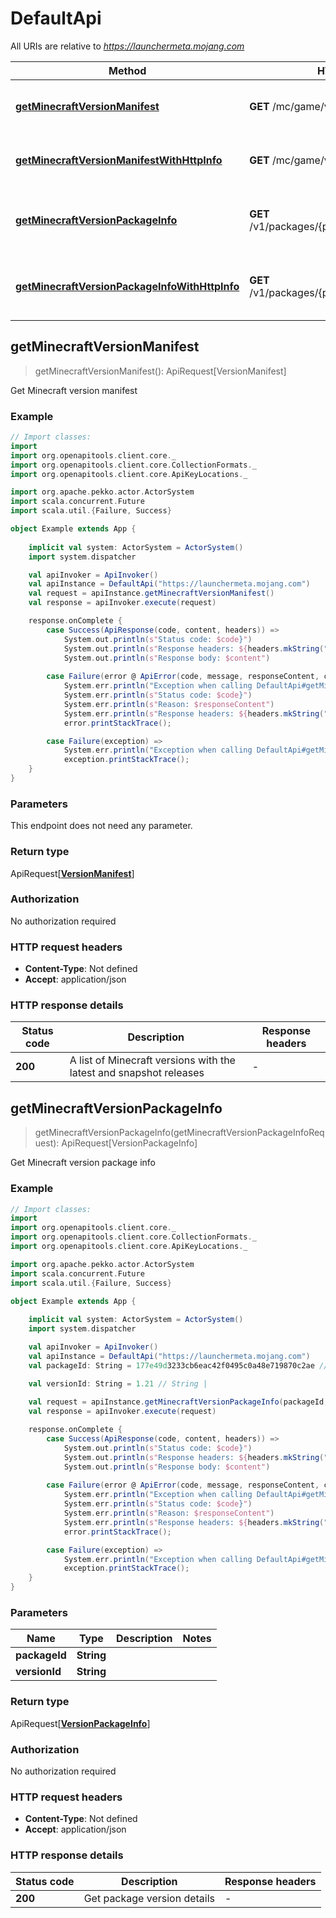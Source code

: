 # DefaultApi

All URIs are relative to *https://launchermeta.mojang.com*

Method | HTTP request | Description
------------- | ------------- | -------------
[**getMinecraftVersionManifest**](DefaultApi.md#getMinecraftVersionManifest) | **GET** /mc/game/version_manifest.json | Get Minecraft version manifest
[**getMinecraftVersionManifestWithHttpInfo**](DefaultApi.md#getMinecraftVersionManifestWithHttpInfo) | **GET** /mc/game/version_manifest.json | Get Minecraft version manifest
[**getMinecraftVersionPackageInfo**](DefaultApi.md#getMinecraftVersionPackageInfo) | **GET** /v1/packages/{packageId}/{versionId}.json | Get Minecraft version package info
[**getMinecraftVersionPackageInfoWithHttpInfo**](DefaultApi.md#getMinecraftVersionPackageInfoWithHttpInfo) | **GET** /v1/packages/{packageId}/{versionId}.json | Get Minecraft version package info



## getMinecraftVersionManifest

> getMinecraftVersionManifest(): ApiRequest[VersionManifest]

Get Minecraft version manifest

### Example

```scala
// Import classes:
import 
import org.openapitools.client.core._
import org.openapitools.client.core.CollectionFormats._
import org.openapitools.client.core.ApiKeyLocations._

import org.apache.pekko.actor.ActorSystem
import scala.concurrent.Future
import scala.util.{Failure, Success}

object Example extends App {
    
    implicit val system: ActorSystem = ActorSystem()
    import system.dispatcher

    val apiInvoker = ApiInvoker()
    val apiInstance = DefaultApi("https://launchermeta.mojang.com")    
    val request = apiInstance.getMinecraftVersionManifest()
    val response = apiInvoker.execute(request)

    response.onComplete {
        case Success(ApiResponse(code, content, headers)) =>
            System.out.println(s"Status code: $code}")
            System.out.println(s"Response headers: ${headers.mkString(", ")}")
            System.out.println(s"Response body: $content")
        
        case Failure(error @ ApiError(code, message, responseContent, cause, headers)) =>
            System.err.println("Exception when calling DefaultApi#getMinecraftVersionManifest")
            System.err.println(s"Status code: $code}")
            System.err.println(s"Reason: $responseContent")
            System.err.println(s"Response headers: ${headers.mkString(", ")}")
            error.printStackTrace();

        case Failure(exception) => 
            System.err.println("Exception when calling DefaultApi#getMinecraftVersionManifest")
            exception.printStackTrace();
    }
}
```

### Parameters

This endpoint does not need any parameter.

### Return type

ApiRequest[[**VersionManifest**](VersionManifest.md)]


### Authorization

No authorization required

### HTTP request headers

- **Content-Type**: Not defined
- **Accept**: application/json

### HTTP response details
| Status code | Description | Response headers |
|-------------|-------------|------------------|
| **200** | A list of Minecraft versions with the latest and snapshot releases |  -  |


## getMinecraftVersionPackageInfo

> getMinecraftVersionPackageInfo(getMinecraftVersionPackageInfoRequest): ApiRequest[VersionPackageInfo]

Get Minecraft version package info

### Example

```scala
// Import classes:
import 
import org.openapitools.client.core._
import org.openapitools.client.core.CollectionFormats._
import org.openapitools.client.core.ApiKeyLocations._

import org.apache.pekko.actor.ActorSystem
import scala.concurrent.Future
import scala.util.{Failure, Success}

object Example extends App {
    
    implicit val system: ActorSystem = ActorSystem()
    import system.dispatcher

    val apiInvoker = ApiInvoker()
    val apiInstance = DefaultApi("https://launchermeta.mojang.com")
    val packageId: String = 177e49d3233cb6eac42f0495c0a48e719870c2ae // String | 

    val versionId: String = 1.21 // String | 
    
    val request = apiInstance.getMinecraftVersionPackageInfo(packageId, versionId)
    val response = apiInvoker.execute(request)

    response.onComplete {
        case Success(ApiResponse(code, content, headers)) =>
            System.out.println(s"Status code: $code}")
            System.out.println(s"Response headers: ${headers.mkString(", ")}")
            System.out.println(s"Response body: $content")
        
        case Failure(error @ ApiError(code, message, responseContent, cause, headers)) =>
            System.err.println("Exception when calling DefaultApi#getMinecraftVersionPackageInfo")
            System.err.println(s"Status code: $code}")
            System.err.println(s"Reason: $responseContent")
            System.err.println(s"Response headers: ${headers.mkString(", ")}")
            error.printStackTrace();

        case Failure(exception) => 
            System.err.println("Exception when calling DefaultApi#getMinecraftVersionPackageInfo")
            exception.printStackTrace();
    }
}
```

### Parameters


Name | Type | Description  | Notes
------------- | ------------- | ------------- | -------------
 **packageId** | **String**|  |
 **versionId** | **String**|  |

### Return type

ApiRequest[[**VersionPackageInfo**](VersionPackageInfo.md)]


### Authorization

No authorization required

### HTTP request headers

- **Content-Type**: Not defined
- **Accept**: application/json

### HTTP response details
| Status code | Description | Response headers |
|-------------|-------------|------------------|
| **200** | Get package version details |  -  |


